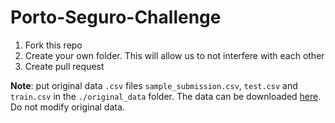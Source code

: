 # Porto-Seguro-Challenge

1. Fork this repo
2. Create your own folder. This will allow us to not interfere with each other
3. Create pull request

**Note**: put original data `.csv` files `sample_submission.csv`, `test.csv` and `train.csv` in the `./original_data` folder. The data can be downloaded [here](https://www.kaggle.com/c/porto-seguro-safe-driver-prediction/data). Do not modify original data.